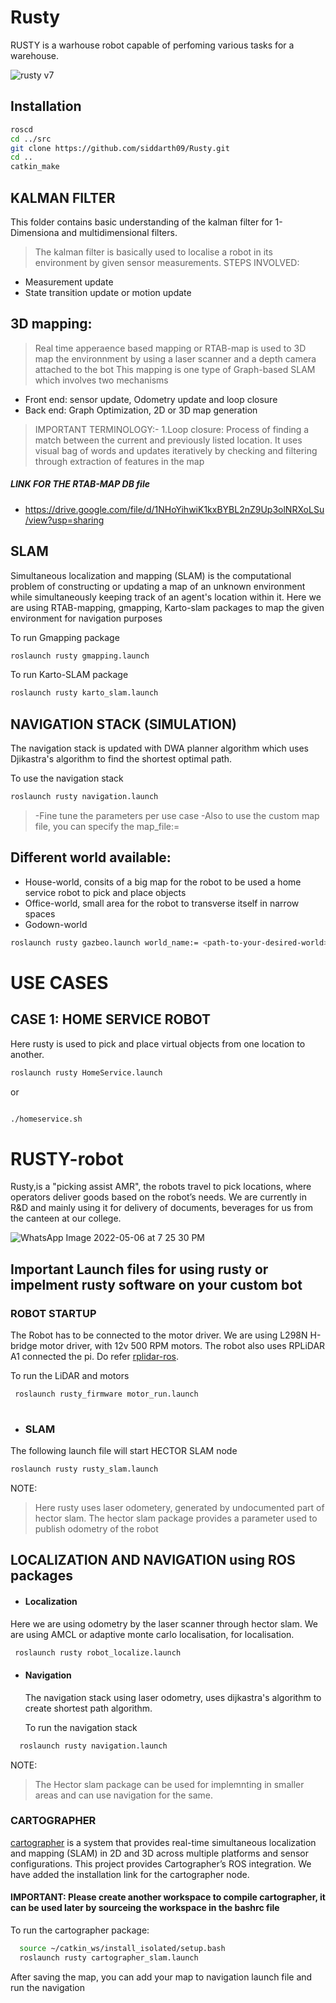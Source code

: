 # Rusty

RUSTY is a warhouse robot capable of perfoming various tasks for a warehouse. 

![rusty v7](https://user-images.githubusercontent.com/60263608/148347287-8ba007b6-cd7a-4cb1-b73e-20ba1fec99a9.png)

## Installation

```bash
roscd
cd ../src
git clone https://github.com/siddarth09/Rusty.git
cd ..
catkin_make
```

## KALMAN FILTER 

This folder contains basic understanding of the kalman filter for 1-Dimensiona and multidimensional filters.

> The kalman filter is basically used to localise a robot in its environment by given sensor measurements.
> STEPS INVOLVED:
- Measurement update
- State transition update or motion update

## 3D mapping:
> Real time apperaence based mapping or RTAB-map is used to 3D map the environnment by using a laser scanner and a depth camera attached to the bot 
This mapping is one type of Graph-based SLAM which involves two mechanisms
- Front end: sensor update, Odometry update and loop closure 
- Back end: Graph Optimization, 2D or 3D map generation 
> IMPORTANT TERMINOLOGY:- 
1.Loop closure: Process of finding a match between the current and previously listed location. It uses visual bag of words and updates iteratively by checking and filtering through extraction of features in the map



##### LINK FOR THE RTAB-MAP DB file
- https://drive.google.com/file/d/1NHoYihwiK1kxBYBL2nZ9Up3olNRXoLSu/view?usp=sharing

## SLAM
Simultaneous localization and mapping (SLAM) is the computational problem of constructing or updating a map of an unknown environment while simultaneously keeping track of an agent's location within it. Here we are using RTAB-mapping, gmapping, Karto-slam packages to map the given environment for navigation purposes

To run Gmapping package
``` bash
roslaunch rusty gmapping.launch
```
To run Karto-SLAM package
```bash
roslaunch rusty karto_slam.launch
````
## NAVIGATION STACK (SIMULATION)
The navigation stack is updated with DWA planner algorithm which uses Djikastra's algorithm to find the shortest optimal path.

To use the navigation stack 
```bash
roslaunch rusty navigation.launch 
```
> -Fine tune the parameters per use case
> -Also to use the custom map file, you can specify the map_file:= <path of mapfile> 
  
## Different world available:
  
 - House-world, consits of a big map for the robot to be used a home service robot to pick and place objects
 - Office-world, small area for the robot to transverse itself in narrow spaces
 - Godown-world
  
  ```bash
  roslaunch rusty gazbeo.launch world_name:= <path-to-your-desired-world>
  ```
 
# USE CASES
  ## CASE 1: HOME SERVICE ROBOT
  Here rusty is used to pick and place virtual objects from one location to another.
  ```bash
  roslaunch rusty HomeService.launch 
  ```
  or
  ```bash
  
  ./homeservice.sh
  ```
  
 # RUSTY-robot 
  
  Rusty,is a "picking assist AMR", the robots travel to pick locations, where operators deliver goods based on the robot’s needs.
  We are currently in R&D and mainly using it for delivery of documents, beverages for us from the canteen at our college.
  
  ![WhatsApp Image 2022-05-06 at 7 25 30 PM](https://user-images.githubusercontent.com/60263608/167147295-c9b31de1-1a72-4e1b-ba04-f70c3f695166.jpeg)
  
  
  ## Important Launch files for using rusty or impelment rusty software on your custom bot 
  
  ### ROBOT STARTUP
  The Robot has to be connected to the motor driver. We are using L298N H-bridge motor driver, with 12v 500 RPM motors. The robot also uses RPLiDAR A1    connected the pi. Do refer [rplidar-ros](http://wiki.ros.org/rplidar).
  
 To run the LiDAR and motors
```bash
 roslaunch rusty_firmware motor_run.launch 
  
 ```
 - ### SLAM

  The following launch file will start HECTOR SLAM node
  ``` bash
roslaunch rusty rusty_slam.launch
```
 
NOTE:
  > Here rusty uses laser odometery, generated by undocumented part of hector slam. The hector slam package provides a parameter used to publish odometry of the robot 
  
## LOCALIZATION AND NAVIGATION using ROS packages
  
- #### Localization
  
Here we are using odometry by the laser scanner through hector slam. We are using AMCL or adaptive monte carlo localisation, for localisation. 

```bash
 roslaunch rusty robot_localize.launch
```

- #### Navigation
  
  The navigation stack using laser odometry, uses dijkastra's algorithm to create shortest path algorithm. 
  
  To run the navigation stack 
  
```bash
  roslaunch rusty navigation.launch 
```
  
NOTE: 
  > The Hector slam package can be used for implemnting in smaller areas and can use navigation for the same.

### CARTOGRAPHER 

[cartographer]([http://wiki.ros.org/rplidar](https://google-cartographer-ros.readthedocs.io/en/latest/compilation.html)) is a system that provides real-time simultaneous localization and mapping (SLAM) in 2D and 3D across multiple platforms and sensor configurations. This project provides Cartographer’s ROS integration. We have added the installation link for the cartographer node.
  
#### IMPORTANT: Please create another workspace to compile cartographer, it can be used later by sourceing the workspace in the bashrc file 
  
  To run the cartographer package:
  
```bash
  source ~/catkin_ws/install_isolated/setup.bash
  roslaunch rusty cartographer_slam.launch
  ```
After saving the map, you can add your map to navigation launch file and run the navigation 
